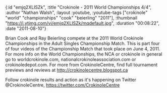 {:id "emjq2XLISZk",
 :title "Crokinole - 2011 World Championships 4/4",
 :author "Nathan Walsh",
 :layout :youtube,
 :youtube-tags ["crokinole" "world" "championships" "cook" "beierling" "2011"],
 :thumbnail "https://i.ytimg.com/vi/emjq2XLISZk/mqdefault.jpg",
 :duration "00:08:22",
 :date "2011-08-10"}

Brian Cook and Ray Beierling compete at the 2011 World Crokinole Championships in the Adult Singles Championship Match. This is part four of four videos of the Championship Match that took place on June 4, 2011. For more info on the World Championships, the NCA or crokinole in general go to worldcrokinole.com, nationalcrokinoleassociation.com or crokinoledepot.com. For more from CrokinoleCentre, find full tournament previews and reviews at http://crokinolecentre.blogspot.ca

Follow crokinole results and action as it's happening on Twitter @CrokinoleCentre, https://twitter.com/CrokinoleCentre
